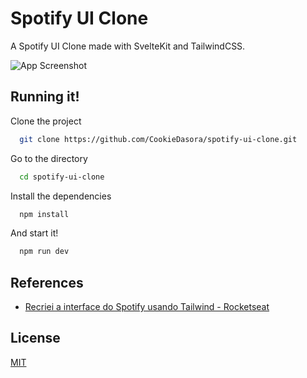 # Spotify UI Clone

A Spotify UI Clone made with SvelteKit and TailwindCSS.

![App Screenshot](https://i.imgur.com/XUIOg2T.png)


## Running it!

Clone the project

```bash
  git clone https://github.com/CookieDasora/spotify-ui-clone.git
```

Go to the directory

```bash
  cd spotify-ui-clone
```

Install the dependencies

```bash
  npm install
```

And start it!

```bash
  npm run dev
```


## References
 - [Recriei a interface do Spotify usando Tailwind - Rocketseat](https://www.youtube.com/watch?v=YVI-q3idGiM)


## License

[MIT](https://choosealicense.com/licenses/mit/)

